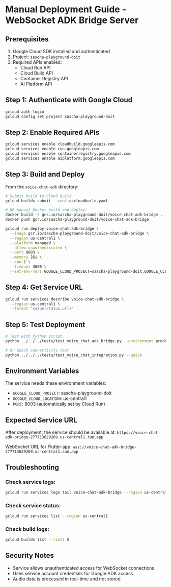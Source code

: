 # Manual Deployment Guide - WebSocket ADK Bridge Server

## Prerequisites

1. Google Cloud SDK installed and authenticated
2. Project: `sascha-playground-doit`
3. Required APIs enabled:
   - Cloud Run API
   - Cloud Build API
   - Container Registry API
   - AI Platform API

## Step 1: Authenticate with Google Cloud

```bash
gcloud auth login
gcloud config set project sascha-playground-doit
```

## Step 2: Enable Required APIs

```bash
gcloud services enable cloudbuild.googleapis.com
gcloud services enable run.googleapis.com 
gcloud services enable containerregistry.googleapis.com
gcloud services enable aiplatform.googleapis.com
```

## Step 3: Build and Deploy

From the `voice-chat-adk` directory:

```bash
# Submit build to Cloud Build
gcloud builds submit --config=cloudbuild.yaml

# OR manual Docker build and deploy:
docker build -t gcr.io/sascha-playground-doit/voice-chat-adk-bridge .
docker push gcr.io/sascha-playground-doit/voice-chat-adk-bridge

gcloud run deploy voice-chat-adk-bridge \
  --image gcr.io/sascha-playground-doit/voice-chat-adk-bridge \
  --region us-central1 \
  --platform managed \
  --allow-unauthenticated \
  --port 8003 \
  --memory 2Gi \
  --cpu 2 \
  --timeout 3600 \
  --set-env-vars GOOGLE_CLOUD_PROJECT=sascha-playground-doit,GOOGLE_CLOUD_LOCATION=us-central1
```

## Step 4: Get Service URL

```bash
gcloud run services describe voice-chat-adk-bridge \
  --region us-central1 \
  --format "value(status.url)"
```

## Step 5: Test Deployment

```bash
# Test with Python script
python ../../../tests/test_voice_chat_adk_bridge.py --environment production

# Or quick connectivity test
python ../../../tests/test_voice_chat_integration.py --quick
```

## Environment Variables

The service needs these environment variables:

- `GOOGLE_CLOUD_PROJECT`: sascha-playground-doit
- `GOOGLE_CLOUD_LOCATION`: us-central1
- `PORT`: 8003 (automatically set by Cloud Run)

## Expected Service URL

After deployment, the service should be available at:
`https://voice-chat-adk-bridge-277713629269.us-central1.run.app`

WebSocket URL for Flutter app:
`wss://voice-chat-adk-bridge-277713629269.us-central1.run.app`

## Troubleshooting

### Check service logs:
```bash
gcloud run services logs tail voice-chat-adk-bridge --region us-central1
```

### Check service status:
```bash
gcloud run services list --region us-central1
```

### Check build logs:
```bash
gcloud builds list --limit 5
```

## Security Notes

- Service allows unauthenticated access for WebSocket connections
- Uses service account credentials for Google ADK access
- Audio data is processed in real-time and not stored